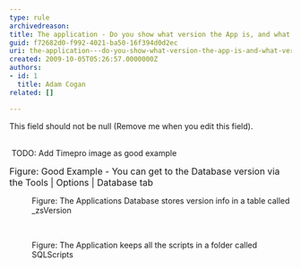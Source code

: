 ```yaml
---
type: rule
archivedreason: 
title: The application - Do you show what version the App is, and what version the Database is?
guid: f72682d0-f992-4021-ba50-16f394d0d2ec
uri: the-application---do-you-show-what-version-the-app-is-and-what-version-the-database-is
created: 2009-10-05T05:26:57.0000000Z
authors:
- id: 1
  title: Adam Cogan
related: []

---
```



This field should not be null (Remove me when you edit this field).
<br><excerpt class='endintro'></excerpt><br>

  <p>&#160;TODO&#58; Add Timepro image as good example</p>
<font class="ms-rteCustom-FigureGood" size="+0">Figure&#58; Good Example - You can get to the Database version via the Tools | Options | Database tab<br>
</font>
<dl class="image">
    <dt><img alt="" src="/Standards/CodeAndApplicationDesign/RulesToBetterSQLServerSchemaDeployment/PublishingImages/zsVersionTable.png" /></dt>
    <dd>Figure&#58; The Applications Database stores version info in a table called _zsVersion</dd>
</dl>
<br>
<dl class="image">
    <dt><img alt="" src="/Standards/CodeAndApplicationDesign/RulesToBetterSQLServerSchemaDeployment/PublishingImages/ScriptFolder.png" /></dt>
    <dd>Figure&#58; The Application keeps all the scripts in a folder called SQLScripts</dd>
</dl>



